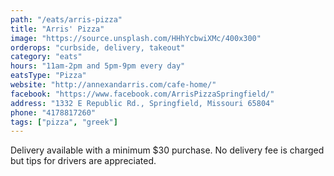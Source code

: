 ```yaml
---
path: "/eats/arris-pizza"
title: "Arris' Pizza"
image: "https://source.unsplash.com/HHhYcbwiXMc/400x300"
orderops: "curbside, delivery, takeout"
category: "eats"
hours: "11am-2pm and 5pm-9pm every day"
eatsType: "Pizza"
website: "http://annexandarris.com/cafe-home/"
facebook: "https://www.facebook.com/ArrisPizzaSpringfield/"
address: "1332 E Republic Rd., Springfield, Missouri 65804"
phone: "4178817260"
tags: ["pizza", "greek"]
---
```


Delivery available with a minimum \$30 purchase. No delivery fee is charged but tips for drivers are appreciated.
